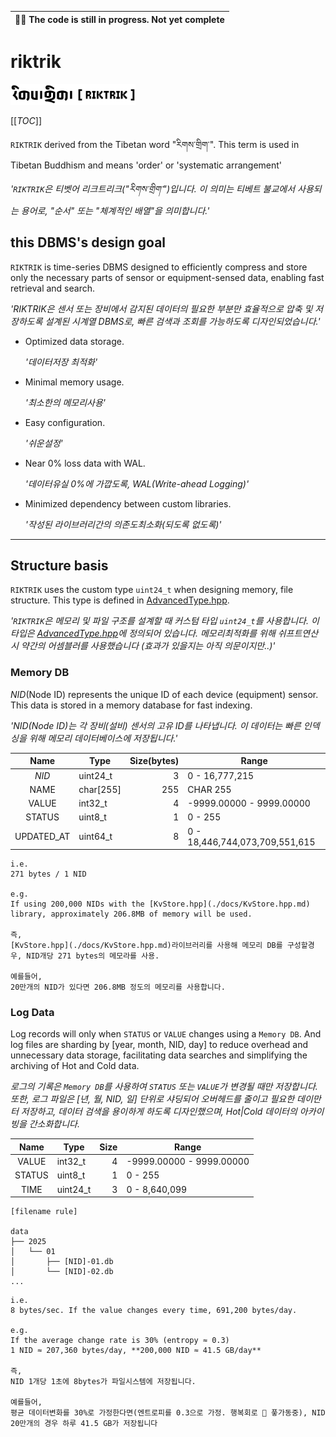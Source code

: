 | 😵‍💫 The code is still in progress. Not yet complete |
| :------------------------------------------------: |

# riktrik

<img src="./docs/assets/logo.svg" width="200" alt="logo">

[[_TOC_]]

`RIKTRIK` derived from the Tibetan word "རིགས་གྲིག་". This term is used in Tibetan Buddhism and means 'order' or 'systematic arrangement'

_'`RIKTRIK`은 티벳어 리크트리크("རིགས་གྲིག་")입니다. 이 의미는 티베트 불교에서 사용되는 용어로, "순서" 또는 "체계적인 배열"을 의미합니다.'_

## this DBMS's design goal 

`RIKTRIK` is time-series DBMS designed to efficiently compress and store only the necessary parts of sensor or equipment-sensed data, enabling fast retrieval and search.

_'RIKTRIK은 센서 또는 장비에서 감지된 데이터의 필요한 부분만 효율적으로 압축 및 저장하도록 설계된 시계열 DBMS로, 빠른 검색과 조회를 가능하도록 디자인되었습니다.'_

- Optimized data storage. 
  
  _'데이터저장 최적화'_

- Minimal memory usage. 
  
  _'최소한의 메모리사용'_

- Easy configuration. 
  
  _'쉬운설정'_
  
- Near 0% loss data with WAL. 
  
  _'데이터유실 0%에 가깝도록, WAL(Write-ahead Logging)'_

- Minimized dependency between custom libraries. 
  
  _'작성된 라이브러리간의 의존도최소화(되도록 없도록)'_

---

## Structure basis

`RIKTRIK` uses the custom type `uint24_t` when designing memory, file structure. This type is defined in [AdvancedType.hpp](./lib/types/AdvancedType.hpp).

_'`RIKTRIK`은 메모리 및 파일 구조를 설계할 때 커스텀 타입 `uint24_t`를 사용합니다. 이 타입은 [AdvancedType.hpp](./lib/types/AdvancedType.hpp)에 정의되어 있습니다. 메모리최적화를 위해 쉬프트연산시 약간의 어셈블러를 사용했습니다 (효과가 있을지는 아직 의문이지만..)'_

### Memory DB

*NID*(Node ID) represents the unique ID of each device (equipment) sensor.
This data is stored in a memory database for fast indexing.

_'NID(Node ID)는 각 장비(설비) 센서의 고유 ID를 나타냅니다. 이 데이터는 빠른 인덱싱을 위해 메모리 데이터베이스에 저장됩니다.'_

|    Name    | Type      | Size(bytes) | Range                          |
| :--------: | --------- | ----------: | ------------------------------ |
|   *NID*    | uint24_t  |           3 | 0 - 16,777,215                 |
|    NAME    | char[255] |         255 | CHAR 255                       |
|   VALUE    | int32_t   |           4 | -9999.00000 - 9999.00000       |
|   STATUS   | uint8_t   |           1 | 0 - 255                        |
| UPDATED_AT | uint64_t  |           8 | 0 - 18,446,744,073,709,551,615 |

```
i.e. 
271 bytes / 1 NID 

e.g. 
If using 200,000 NIDs with the [KvStore.hpp](./docs/KvStore.hpp.md) library, approximately 206.8MB of memory will be used.

즉, 
[KvStore.hpp](./docs/KvStore.hpp.md)라이브러리를 사용해 메모리 DB를 구성할경우, NID개당 271 bytes의 메모라를 사용.

예를들어, 
20만개의 NID가 있다면 206.8MB 정도의 메모리를 사용합니다.
```

### Log Data

Log records will only when `STATUS` or `VALUE` changes using a `Memory DB`. 
And log files are sharding by [year, month, NID, day] to reduce overhead and unnecessary data storage, 
facilitating data searches and simplifying the archiving of Hot and Cold data.

_로그의 기록은 `Memory DB`를 사용하여 `STATUS` 또는 `VALUE`가 변경될 때만 저장합니다. 또한, 로그 파일은 [년, 월, NID, 일] 단위로 샤딩되어 오버헤드를 줄이고 필요한 데이만터 저장하고, 데이터 검색을 용이하게 하도록 디자인했으며, Hot|Cold 데이터의 아카이빙을 간소화합니다._

|  Name  | Type     | Size | Range                    |
| :----: | -------- | ---: | ------------------------ |
| VALUE  | int32_t  |    4 | -9999.00000 - 9999.00000 |
| STATUS | uint8_t  |    1 | 0 - 255                  |
|  TIME  | uint24_t |    3 | 0 - 8,640,099            |

```
[filename rule]

data
├── 2025
│   └── 01
│       ├── [NID]-01.db
│       └── [NID]-02.db
...
```

```
i.e.
8 bytes/sec. If the value changes every time, 691,200 bytes/day.

e.g.
If the average change rate is 30% (entropy ≈ 0.3)
1 NID ≈ 207,360 bytes/day, **200,000 NID ≈ 41.5 GB/day**

즉, 
NID 1개당 1초에 8bytes가 파일시스템에 저장됩니다.

예를들어, 
평균 데이터변화를 30%로 가정한다면(엔트로피를 0.3으로 가정. 행복회로 🧠 풓가동중), NID 20만개의 경우 하루 41.5 GB가 저장됩니다
```

